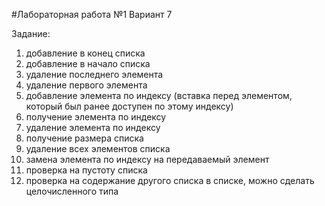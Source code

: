 #Лабораторная работа №1
Вариант 7

Задание:
1. добавление в конец списка
2. добавление в начало списка
3. удаление последнего элемента
4. удаление первого элемента
5. добавление элемента по индексу (вставка перед элементом, который был ранее доступен по этому индексу)
6. получение элемента по индексу
7. удаление элемента по индексу
8. получение размера списка
9. удаление всех элементов списка
10. замена элемента по индексу на передаваемый элемент
11. проверка на пустоту списка
16. проверка на содержание другого списка в списке, можно сделать целочисленного типа